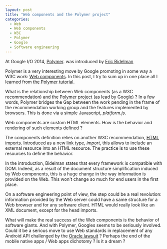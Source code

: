 ```yaml
---
layout: post
title: "Web components and the Polymer project"
categories: 
  - Web
  - Web components
  - W3C
  - Polymer
  - Google
  - Software engineering
---
```


<p>
At 
<span itemscope itemtype="http://schema.org/Event">
	<meta itemprop="startDate" content="2014-06-24" />
	<meta itemprop="endDate" content="2014-06-26" />
	<span itemprop="name">Google I/O 2014<span>, 
	<span itemprop="subEvent" itemtype="http://schema.org/Event">
		<a itemprop="url" href="http://www.youtube.com/watch?v=8OJ7ih8EE7s">Polymer</a>.
		<meta itemprop="name" content="Polymer and Web Components change everything you know about Web development" />
		<meta itemprop="startDate" content="2014-06-25T01:00" />
		<meta itemprop="endDate" content="2014-06-25T01:45" />
	</span>
	was introduced
	by 
	<span itemprop="performer" itemscope itemtype="http://schema.org/Person" itemid="#bidelman">
		<link itemprop="sameAs" href="https://plus.google.com/+EricBidelman/posts"></link>
		<a itemprop="sameAs" href="https://twitter.com/ebidel">
			<span itemprop="name"> 
				<span itemprop="givenName">Eric</span>
				<span itemprop="familyName">Bidelman</span>
			</span>
		</a>
	</span>
	<span itemprop="organizer" itemscope itemtype="http://schema.org/Organization">
		<meta itemprop="legalName" content="Google inc." />
		<link itemprop="sameAs" href="http://www.google.com"></link>
		<link itemprop="sameAs" href="http://en.wikipedia.org/wiki/Google"></link>
	</span>
</span>
</p>
<p>
Polymer is a very interesting move by Google promoting in some way a W3C work: 
<a href="http://www.w3.org/TR/components-intro/">Web components</a>. In this post, I try to sum up in one place all I learned from <a href="https://www.polymer-project.org/docs/start/tutorial/intro.html">the Polymer tutorial</a>.
</p>
<p>
What is the relationship between Web components (as a W3C recommendation) and the <a href="http://polymer-project.org/">Polymer project</a> (as lead by Google) ? In a few words, Polymer bridges the Gap between the work pending in the frame of the recommendation working group and the features implemented by browsers. This is done via a simple Javascript, <em>platform.js</em>.
</p>
<p>
Web components are custom HTML elements. How is the behavior and rendering of such elements defined ?
</p>
<p>
The components definition relies on another W3C recommendation, <a href="http://www.w3.org/TR/html-imports/">HTML imports</a>. Introduced as a new <a href="http://www.w3.org/TR/html5/links.html#linkTypes">link type</a>, <em>import</em>, this allows to include an external resource into an HTML resource. The practice is to use these resources to define the behavior.
</p>
<p>
In the introduction, <link itemprop="sameAs" href="#bidelman">Bidelman</link> states that every framework is compatible with DOM. Indeed, as a result of the document structure simplification induced by Web components, this is a huge change in the way information is provided on the Web. This won't change so much for end users in the first place.
</p>
<p>
On a software engineering point of view, the step could be a real revolution: information provided by the Web server could have a same structure for a Web browser and for any software client. HTML would really look like an XML document, except for the head imports.
</p>
<p>
What will make the real success of the Web components is the behavior of software giants. And with Polymer, Googles seems to be seriously involved. Could it be a serious move to use Web standards in replacement of any Android API challenged by the <a href="http://www.google.fr/url?sa=t&rct=j&q=&esrc=s&source=web&cd=1&cad=rja&uact=8&ved=0CCEQFjAA&url=http%3A%2F%2Fen.wikipedia.org%2Fwiki%2FOracle_v._Google&ei=GoNPVJr-KIfeaM69gsgJ&usg=AFQjCNGcs0490Akq-aklYP09IHZlns9imA&bvm=bv.77880786,d.d2s">Oracle lawsuit</a> ? Perhaps the end of the mobile native apps / Web apps dichotomy ? Is it a dream ?
</p>